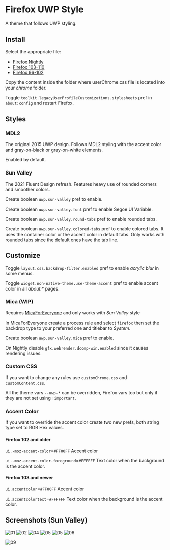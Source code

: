 # Firefox UWP Style

A theme that follows UWP styling.

## Install

Select the appropriate file:

- [Firefox Nightly](https://github.com/Guerra24/Firefox-UWP-Style/archive/refs/heads/nightly.zip)
- [Firefox 103-110](https://github.com/Guerra24/Firefox-UWP-Style/archive/refs/heads/firefox-103.zip)
- [Firefox 96-102](https://github.com/Guerra24/Firefox-UWP-Style/archive/refs/heads/firefox-96.zip)

Copy the content inside the folder where userChrome.css file is located into your *chrome* folder.

Toggle `toolkit.legacyUserProfileCustomizations.stylesheets` pref in `about:config` and restart Firefox.


## Styles

### MDL2

The original 2015 UWP design. Follows MDL2 styling with the accent color and gray-on-black or gray-on-white elements.

Enabled by default.

### Sun Valley

The 2021 Fluent Design refresh. Features heavy use of rounded corners and smoother colors.

Create boolean `uwp.sun-valley` pref to enable.

Create boolean `uwp.sun-valley.font` pref to enable Segoe UI Variable.

Create boolean `uwp.sun-valley.round-tabs` pref to enable rounded tabs.

Create boolean `uwp.sun-valley.colored-tabs` pref to enable colored tabs. It uses the container color or the accent color in default tabs. Only works with rounded tabs since the default ones have the tab line.

## Customize

Toggle `layout.css.backdrop-filter.enabled` pref to enable *acrylic blur* in some menus.

Toggle `widget.non-native-theme.use-theme-accent` pref to enable accent color in all *about:\** pages.

### Mica (WIP)

Requires [MicaForEveryone](https://github.com/MicaForEveryone/MicaForEveryone) and only works with *Sun Valley* style

In MicaForEveryone create a process rule and select `firefox` then set the backdrop type to your preferred one and titlebar to *System*.

Create boolean `uwp.sun-valley.mica` pref to enable.

On Nightly disable `gfx.webrender.dcomp-win.enabled` since it causes rendering issues.

### Custom CSS

If you want to change any rules use `customChrome.css` and `customContent.css`.

All the theme vars `--uwp-*` can be overridden, Firefox vars too but only if they are not set using `!important`.

### Accent Color

If you want to override the accent color create two new prefs, both string type set to RGB Hex values.

#### Firefox 102 and older

`ui.-moz-accent-color`=`#FF00FF` Accent color

`ui.-moz-accent-color-foreground`=`#FFFFFF` Text color when the background is the accent color.

#### Firefox 103 and newer

`ui.accentcolor`=`#FF00FF` Accent color

`ui.accentcolortext`=`#FFFFFF` Text color when the background is the accent color.

## Screenshots (Sun Valley)

![01](https://s3.guerra24.net/projects/firefox-uwp/screenshots/01.png)
![02](https://s3.guerra24.net/projects/firefox-uwp/screenshots/02.png)
![04](https://s3.guerra24.net/projects/firefox-uwp/screenshots/03.png)
![05](https://s3.guerra24.net/projects/firefox-uwp/screenshots/04.png)
![05](https://s3.guerra24.net/projects/firefox-uwp/screenshots/05.png)
![06](https://s3.guerra24.net/projects/firefox-uwp/screenshots/06.png)
<!---
![07](https://s3.guerra24.net/projects/firefox-uwp/screenshots/07.png)
![08](https://s3.guerra24.net/projects/firefox-uwp/screenshots/08.png)
-->
![09](https://s3.guerra24.net/projects/firefox-uwp/screenshots/09.png)
